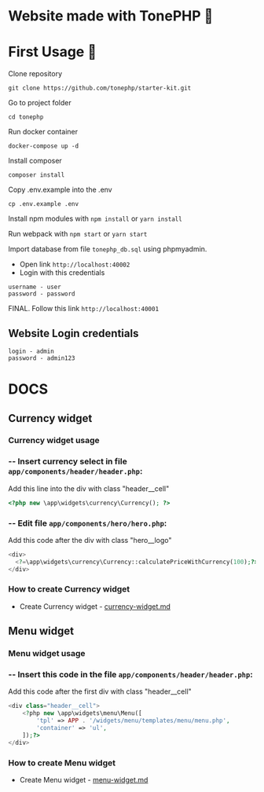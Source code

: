 # Website made with TonePHP 👋

# First Usage 🚀

Clone repository

```
git clone https://github.com/tonephp/starter-kit.git
```

Go to project folder

```
cd tonephp
```

Run docker container

```
docker-compose up -d
```

Install composer

```
composer install
```

Copy .env.example into the .env

```
cp .env.example .env
```

Install npm modules with `npm install` or `yarn install`

Run webpack with `npm start` or `yarn start`

Import database from file `tonephp_db.sql` using phpmyadmin.

- Open link `http://localhost:40002`
- Login with this credentials

```
username - user
password - password
```

FINAL. Follow this link `http://localhost:40001`

## Website Login credentials

```
login - admin
password - admin123
```

# DOCS

## Currency widget

### Currency widget usage

### -- Insert currency select in file `app/components/header/header.php`:

Add this line into the div with class "header\_\_cell"

```php
<?php new \app\widgets\currency\Currency(); ?>
```

### -- Edit file `app/components/hero/hero.php`:

Add this code after the div with class "hero\_\_logo"

```php
<div>
  <?=\app\widgets\currency\Currency::calculatePriceWithCurrency(100);?>
</div>
```

### How to create Currency widget

- Create Currency widget - [currency-widget.md](docs/currency-widget.md)

## Menu widget

### Menu widget usage

### -- Insert this code in the file `app/components/header/header.php`:

Add this code after the first div with class "header\_\_cell"

```php
<div class="header__cell">
    <?php new \app\widgets\menu\Menu([
        'tpl' => APP . '/widgets/menu/templates/menu/menu.php',
        'container' => 'ul',
    ]);?>
</div>
```

### How to create Menu widget

- Create Menu widget - [menu-widget.md](docs/menu-widget.md)
